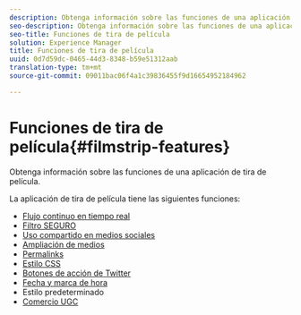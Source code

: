 ```yaml
---
description: Obtenga información sobre las funciones de una aplicación de tira de película.
seo-description: Obtenga información sobre las funciones de una aplicación de tira de película.
seo-title: Funciones de tira de película
solution: Experience Manager
title: Funciones de tira de película
uuid: 0d7d59dc-0465-44d3-8348-b59e51312aab
translation-type: tm+mt
source-git-commit: 09011bac06f4a1c39836455f9d16654952184962

---
```



# Funciones de tira de película{#filmstrip-features}

Obtenga información sobre las funciones de una aplicación de tira de película.

La aplicación de tira de película tiene las siguientes funciones:

* [Flujo continuo en tiempo real](/help/using/c-features-livefyre/c-content-behavior-features/c-content-behavior-features.md#section_emd_syl_d1b)
* [Filtro SEGURO](/help/using/c-features-livefyre/c-about-moderation/c-moderation.md#c_moderation)
* [Uso compartido en medios sociales](/help/using/c-features-livefyre/c-social-sharing/c-social-sharing.md#c_social_sharing)
* [Ampliación de medios](/help/using/c-features-livefyre/c-enagement-features.md#section_pmq_ycm_d1b)
* [Permalinks](/help/using/c-features-livefyre/c-content-collection-tags/c-permalinks.md#c_permalinks)
* [Estilo CSS](/help/using/c-features-livefyre/c-styling-features/c-css-styling-branding.md#c_css_styling_branding)
* [Botones de acción de Twitter](/help/using/c-features-livefyre/c-enagement-features.md#section_uzm_ldm_d1b)
* [Fecha y marca de hora](/help/using/c-features-livefyre/c-styling-features/c-date-and-timestamp.md#c_date_and_timestamp)
* Estilo predeterminado
* [Comercio UGC](/help/using/c-features-livefyre/c-ugc-commerce.md#c_ugc_commerce)
